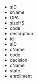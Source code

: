 - sID
- sName
- GPA
- sizeHS
- code
- description
- id
- sID
- cName
- code
- decision
- cName
- state
- enrollment
